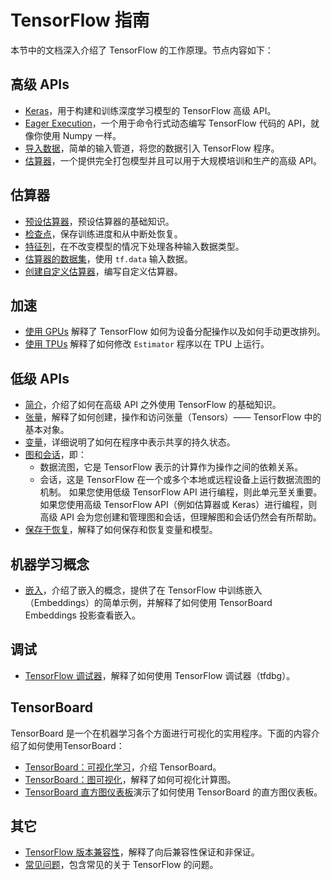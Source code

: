 # TensorFlow 指南

本节中的文档深入介绍了 TensorFlow 的工作原理。节点内容如下：

## 高级 APIs

  * [Keras](../guide/keras.md)，用于构建和训练深度学习模型的 TensorFlow 高级 API。
  * [Eager Execution](../guide/eager.md)，一个用于命令行式动态编写 TensorFlow 代码的 API，就像你使用 Numpy 一样。
  * [导入数据](../guide/datasets.md)，简单的输入管道，将您的数据引入 TensorFlow 程序。
  * [估算器](../guide/estimators.md)，一个提供完全打包模型并且可以用于大规模培训和生产的高级 API。

## 估算器

* [预设估算器](../guide/premade_estimators.md)，预设估算器的基础知识。
* [检查点](../guide/checkpoints.md)，保存训练进度和从中断处恢复。
* [特征列](../guide/feature_columns.md)，在不改变模型的情况下处理各种输入数据类型。
* [估算器的数据集](../guide/datasets_for_estimators.md)，使用 `tf.data` 输入数据。
* [创建自定义估算器](../guide/custom_estimators.md)，编写自定义估算器。

## 加速

  * [使用 GPUs](../guide/using_gpu.md) 解释了 TensorFlow 如何为设备分配操作以及如何手动更改排列。
  * [使用 TPUs](../guide/using_tpu.md) 解释了如何修改 `Estimator` 程序以在 TPU 上运行。

## 低级 APIs

  * [简介](../guide/low_level_intro.md)，介绍了如何在高级 API 之外使用 TensorFlow 的基础知识。
  * [张量](../guide/tensors.md)，解释了如何创建，操作和访问张量（Tensors）—— TensorFlow 中的基本对象。
  * [变量](../guide/variables.md)，详细说明了如何在程序中表示共享的持久状态。
  * [图和会话](../guide/graphs.md)，即：
      * 数据流图，它是 TensorFlow 表示的计算作为操作之间的依赖关系。
      * 会话，这是 TensorFlow 在一个或多个本地或远程设备上运行数据流图的机制。
    如果您使用低级 TensorFlow API 进行编程，则此单元至关重要。如果您使用高级 TensorFlow API（例如估算器或 Keras）进行编程，则高级 API 会为您创建和管理图和会话，但理解图和会话仍然会有所帮助。
  * [保存于恢复](../guide/saved_model.md)，解释了如何保存和恢复变量和模型。

## 机器学习概念

  * [嵌入](../guide/embedding.md)，介绍了嵌入的概念，提供了在 TensorFlow 中训练嵌入（Embeddings）的简单示例，并解释了如何使用 TensorBoard Embeddings 投影查看嵌入。

## 调试

  * [TensorFlow 调试器](../guide/debugger.md)，解释了如何使用 TensorFlow 调试器（tfdbg）。

## TensorBoard

TensorBoard 是一个在机器学习各个方面进行可视化的实用程序。下面的内容介绍了如何使用TensorBoard：

  * [TensorBoard：可视化学习](../guide/summaries_and_tensorboard.md)，介绍 TensorBoard。
  * [TensorBoard：图可视化](../guide/graph_viz.md)，解释了如何可视化计算图。
  * [TensorBoard 直方图仪表板](../guide/tensorboard_histograms.md)演示了如何使用 TensorBoard 的直方图仪表板。

## 其它

  * [TensorFlow 版本兼容性](../guide/version_compat.md)，解释了向后兼容性保证和非保证。
  * [常见问题](../guide/faq.md)，包含常见的关于 TensorFlow 的问题。
